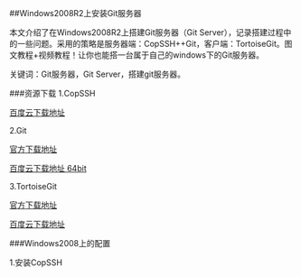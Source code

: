 ##Windows2008R2上安装Git服务器

本文介绍了在Windows2008R2上搭建Git服务器（Git Server），记录搭建过程中的一些问题。采用的策略是服务器端：CopSSH++Git，客户端：TortoiseGit。图文教程+视频教程！让你也能搭一台属于自己的windows下的Git服务器。

关键词：Git服务器，Git Server，搭建git服务器。

###资源下载
1.CopSSH 

[百度云下载地址](http://pan.baidu.com/s/1bckWxw)

2.Git

[官方下载地址](https://git-scm.com/downloads)

[百度云下载地址 64bit](http://pan.baidu.com/s/1i4iIrB3)

3.TortoiseGit

[官方下载地址](https://tortoisegit.org/download/)

[百度云下载地址](http://pan.baidu.com/s/1pKfOnjH)

###Windows2008上的配置

1.安装CopSSH
